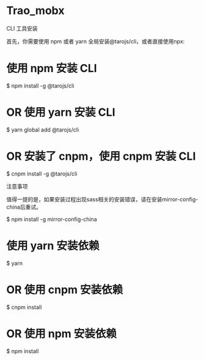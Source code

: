 # Trao_mobx
CLI 工具安装

首先，你需要使用 npm 或者 yarn 全局安装@tarojs/cli，或者直接使用npx:

# 使用 npm 安装 CLI
$ npm install -g @tarojs/cli
# OR 使用 yarn 安装 CLI
$ yarn global add @tarojs/cli
# OR 安装了 cnpm，使用 cnpm 安装 CLI
$ cnpm install -g @tarojs/cli

注意事项

值得一提的是，如果安装过程出现sass相关的安装错误，请在安装mirror-config-china后重试。

$ npm install -g mirror-config-china


# 使用 yarn 安装依赖
$ yarn
# OR 使用 cnpm 安装依赖
$ cnpm install
# OR 使用 npm 安装依赖
$ npm install

